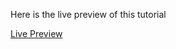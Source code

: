 Here is the live preview of this tutorial 

[Live Preview](https://utkarsh-react-charts.netlify.app)
